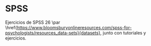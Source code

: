 # SPSS
Ejercicios de SPSS 26 
\par \href{https://www.bloomsburyonlineresources.com/spss-for-psychologists/resources_data-sets}{datasets}, junto con tutoriales y ejercicios. 
